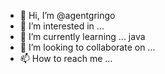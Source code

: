 - 👋 Hi, I’m @agentgringo
- 👀 I’m interested in ... 
- 🌱 I’m currently learning ... java
- 💞️ I’m looking to collaborate on ...
- 📫 How to reach me ...

<!---
agentgringo/agentgringo is a ✨ special ✨ repository because its `README.md` (this file) appears on your GitHub profile.
You can click the Preview link to take a look at your changes.
--->
